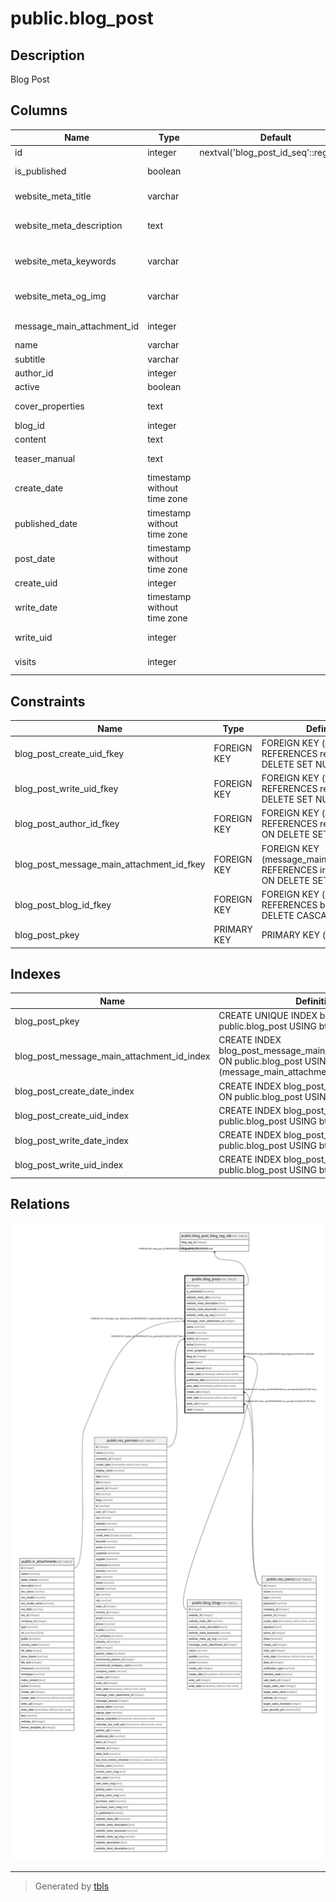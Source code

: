 # public.blog_post

## Description

Blog Post

## Columns

| Name | Type | Default | Nullable | Children | Parents | Comment |
| ---- | ---- | ------- | -------- | -------- | ------- | ------- |
| id | integer | nextval('blog_post_id_seq'::regclass) | false | [public.blog_post_blog_tag_rel](public.blog_post_blog_tag_rel.md) |  |  |
| is_published | boolean |  | true |  |  | Is published |
| website_meta_title | varchar |  | true |  |  | Website meta title |
| website_meta_description | text |  | true |  |  | Website meta description |
| website_meta_keywords | varchar |  | true |  |  | Website meta keywords |
| website_meta_og_img | varchar |  | true |  |  | Website opengraph image |
| message_main_attachment_id | integer |  | true |  | [public.ir_attachment](public.ir_attachment.md) | Main Attachment |
| name | varchar |  | false |  |  | Title |
| subtitle | varchar |  | true |  |  | Sub Title |
| author_id | integer |  | true |  | [public.res_partner](public.res_partner.md) | Author |
| active | boolean |  | true |  |  | Active |
| cover_properties | text |  | true |  |  | Cover Properties |
| blog_id | integer |  | false |  | [public.blog_blog](public.blog_blog.md) | Blog |
| content | text |  | true |  |  | Content |
| teaser_manual | text |  | true |  |  | Teaser Content |
| create_date | timestamp without time zone |  | true |  |  | Created on |
| published_date | timestamp without time zone |  | true |  |  | Published Date |
| post_date | timestamp without time zone |  | true |  |  | Publishing date |
| create_uid | integer |  | true |  | [public.res_users](public.res_users.md) | Created by |
| write_date | timestamp without time zone |  | true |  |  | Last Updated on |
| write_uid | integer |  | true |  | [public.res_users](public.res_users.md) | Last Contributor |
| visits | integer |  | true |  |  | No of Views |

## Constraints

| Name | Type | Definition |
| ---- | ---- | ---------- |
| blog_post_create_uid_fkey | FOREIGN KEY | FOREIGN KEY (create_uid) REFERENCES res_users(id) ON DELETE SET NULL |
| blog_post_write_uid_fkey | FOREIGN KEY | FOREIGN KEY (write_uid) REFERENCES res_users(id) ON DELETE SET NULL |
| blog_post_author_id_fkey | FOREIGN KEY | FOREIGN KEY (author_id) REFERENCES res_partner(id) ON DELETE SET NULL |
| blog_post_message_main_attachment_id_fkey | FOREIGN KEY | FOREIGN KEY (message_main_attachment_id) REFERENCES ir_attachment(id) ON DELETE SET NULL |
| blog_post_blog_id_fkey | FOREIGN KEY | FOREIGN KEY (blog_id) REFERENCES blog_blog(id) ON DELETE CASCADE |
| blog_post_pkey | PRIMARY KEY | PRIMARY KEY (id) |

## Indexes

| Name | Definition |
| ---- | ---------- |
| blog_post_pkey | CREATE UNIQUE INDEX blog_post_pkey ON public.blog_post USING btree (id) |
| blog_post_message_main_attachment_id_index | CREATE INDEX blog_post_message_main_attachment_id_index ON public.blog_post USING btree (message_main_attachment_id) |
| blog_post_create_date_index | CREATE INDEX blog_post_create_date_index ON public.blog_post USING btree (create_date) |
| blog_post_create_uid_index | CREATE INDEX blog_post_create_uid_index ON public.blog_post USING btree (create_uid) |
| blog_post_write_date_index | CREATE INDEX blog_post_write_date_index ON public.blog_post USING btree (write_date) |
| blog_post_write_uid_index | CREATE INDEX blog_post_write_uid_index ON public.blog_post USING btree (write_uid) |

## Relations

![er](public.blog_post.svg)

---

> Generated by [tbls](https://github.com/k1LoW/tbls)
